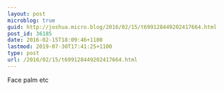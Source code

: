 ```yaml
---
layout: post
microblog: true
guid: http://joshua.micro.blog/2016/02/15/t699128449202417664.html
post_id: 36185
date: 2016-02-15T18:09:46+1100
lastmod: 2019-07-30T17:41:25+1100
type: post
url: /2016/02/15/t699128449202417664.html
---
```

Face palm etc
